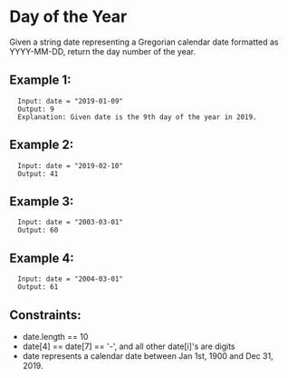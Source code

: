 # Day of the Year

Given a string date representing a Gregorian calendar date formatted as YYYY-MM-DD, return the day number of the year.

## Example 1:
```
  Input: date = "2019-01-09"
  Output: 9
  Explanation: Given date is the 9th day of the year in 2019.
```

## Example 2:
```
  Input: date = "2019-02-10"
  Output: 41
```

## Example 3:
```
  Input: date = "2003-03-01"
  Output: 60
```

## Example 4:
```
  Input: date = "2004-03-01"
  Output: 61
```

## Constraints:

 * date.length == 10
 * date[4] == date[7] == '-', and all other date[i]'s are digits
 * date represents a calendar date between Jan 1st, 1900 and Dec 31, 2019.
